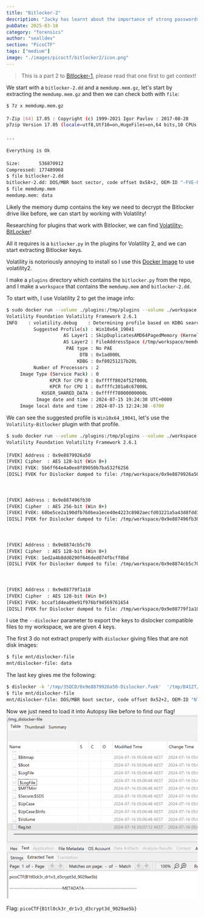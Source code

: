 ```yaml
---
title: "Bitlocker-2"
description: "Jacky has learnt about the importance of strong passwords and made sure to encrypt the BitLocker drive with a very long and complex password. We managed to capture the RAM while this drive was opened however. See if you can break through the encryption!\nDownload the disk image and the RAM dump\n\nHint: Try using a volatility plugin"
pubDate: 2025-03-18
category: "forensics"
author: "sealldev"
section: "PicoCTF"
tags: ["medium"]
image: "./images/picoctf/bitlocker2/icon.png"
---
```


> This is a part 2 to [Bitlocker-1](picoctf-bitlocker1), please read that one first to get context!

We start with a `bitlocker-2.dd` and a `memdump.mem.gz`, let's start by extracting the `memdump.mem.gz` and then we can check both with `file`:
```bash
$ 7z x memdump.mem.gz

7-Zip [64] 17.05 : Copyright (c) 1999-2021 Igor Pavlov : 2017-08-28
p7zip Version 17.05 (locale=utf8,Utf16=on,HugeFiles=on,64 bits,10 CPUs LE)

...

Everything is Ok

Size:       536870912
Compressed: 177489968
$ file bitlocker-2.dd
bitlocker-2.dd: DOS/MBR boot sector, code offset 0x58+2, OEM-ID "-FVE-FS-", sectors/cluster 8, reserved sectors 0, Media descriptor 0xf8, sectors/track 63, heads 255, hidden sectors 124499968, FAT (32 bit), sectors/FAT 8160, serial number 0, unlabeled; NTFS, sectors/track 63, physical drive 0x1fe0, $MFT start cluster 393217, serial number 02020454d414e204f, checksum 0x41462020
$ file memdump.mem
memdump.mem: data
```

Likely the memory dump contains the key we need to decrypt the Bitlocker drive like before, we can start by working with Volatility!

Researching for plugins that work with Bitlocker, we can find [Volatility-BitLocker](https://github.com/breppo/Volatility-BitLocker)!

All it requires is a `bitlocker.py` in the plugins for Volatility 2, and we can start extracting Bitlocker keys.

Volatility is notoriously annoying to install so I use this [Docker Image](https://hub.docker.com/r/oste/volatility2) to use volatility2.

I make a `plugins` directory which contains the `bitlocker.py` from the repo, and I make a `workspace` that contains the `memdump.mem` and `bitlocker-2.dd`.

To start with, I use Volatility 2 to get the image info:
```bash
$ sudo docker run --volume ./plugins:/tmp/plugins --volume ./workspace:/tmp/workspace --rm oste/volatility2:latest volatility --plugins /tmp/plugins imageinfo -f /tmp/workspace/memdump.mem
Volatility Foundation Volatility Framework 2.6.1
INFO    : volatility.debug    : Determining profile based on KDBG search...
          Suggested Profile(s) : Win10x64_19041
                     AS Layer1 : SkipDuplicatesAMD64PagedMemory (Kernel AS)
                     AS Layer2 : FileAddressSpace (/tmp/workspace/memdump.mem)
                      PAE type : No PAE
                           DTB : 0x1ad000L
                          KDBG : 0xf80251217b20L
          Number of Processors : 2
     Image Type (Service Pack) : 0
                KPCR for CPU 0 : 0xfffff8024f52f000L
                KPCR for CPU 1 : 0xffffc301a8c67000L
             KUSER_SHARED_DATA : 0xfffff78000000000L
           Image date and time : 2024-07-15 19:24:38 UTC+0000
     Image local date and time : 2024-07-15 12:24:38 -0700
```

We can see the suggested profile is `Win10x64_19041`, let's use the `Volatility-Bitlocker` plugin with that profile.
```bash
$ sudo docker run --volume ./plugins:/tmp/plugins --volume ./workspace:/tmp/workspace --rm oste/volatility2:latest volatility --plugins /tmp/plugins bitlocker -f /tmp/workspace/memdump.mem --profile Win10x64_19041 --dislocker /tmp/workspace/
Volatility Foundation Volatility Framework 2.6.1

[FVEK] Address : 0x9e8879926a50
[FVEK] Cipher  : AES 128-bit (Win 8+)
[FVEK] FVEK: 5b6ff64e4a0ee8f89050b7ba532f6256
[DISL] FVEK for Dislocker dumped to file: /tmp/workspace/0x9e8879926a50-Dislocker.fvek



[FVEK] Address : 0x9e887496fb30
[FVEK] Cipher  : AES 256-bit (Win 8+)
[FVEK] FVEK: 60be5ce2a190dfb760bea1ece40e4223c8982aecfd03221a5a43d8fdd302eaee
[DISL] FVEK for Dislocker dumped to file: /tmp/workspace/0x9e887496fb30-Dislocker.fvek



[FVEK] Address : 0x9e8874cb5c70
[FVEK] Cipher  : AES 128-bit (Win 8+)
[FVEK] FVEK: 1ed2a4b8dd0290f646ded074fbcff8bd
[DISL] FVEK for Dislocker dumped to file: /tmp/workspace/0x9e8874cb5c70-Dislocker.fvek



[FVEK] Address : 0x9e88779f1a10
[FVEK] Cipher  : AES 128-bit (Win 8+)
[FVEK] FVEK: bccaf1d4ea09e91f976bf94569761654
[DISL] FVEK for Dislocker dumped to file: /tmp/workspace/0x9e88779f1a10-Dislocker.fvek
```

I use the `--dislocker` parameter to export the keys to dislocker compatible files to my workspace, we are given 4 keys.

The first 3 do not extract properly with `dislocker` giving files that are not disk images:
```bash
$ file mnt/dislocker-file
mnt/dislocker-file: data
```

The last key gives me the following:
```bash
$ dislocker -k '/tmp/35QCD/0x9e8879926a50-Dislocker.fvek'  '/tmp/D412T/bitlocker-2.dd' ./mnt
$ file mnt/dislocker-file                                                                   
mnt/dislocker-file: DOS/MBR boot sector, code offset 0x52+2, OEM-ID "NTFS    ", sectors/cluster 8, Media descriptor 0xf8, sectors/track 63, heads 255, hidden sectors 124499968, dos < 4.0 BootSector (0x80), FAT (104799, $MFT start cluster 8533, $MFTMirror start cluster 2, bytes/RecordSegment 2^(-1*246), clusters/index block 1, serial number 0804e24974e2487cc; contains bootstrap BOOTMGR
```

Now we just need to load it into Autopsy like before to find our flag!
![autopsy.png](images/picoctf/bitlocker2/autopsy.png)

Flag: `picoCTF{B1tl0ck3r_dr1v3_d3crypt3d_9029ae5b}`